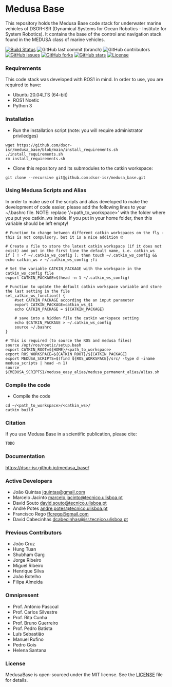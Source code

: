 # Medusa Base
This repository holds the Medusa Base code stack for underwater marine vehicles of DSOR-ISR (Dynamical Systems for Ocean Robotics - Institute for System Robotics). It contains the base of the control and navigation stack found in the MEDUSA class of marine vehicles.

[![Build Status](https://ci.dsor.isr.tecnico.ulisboa.pt/buildStatus/icon?job=GitHub+DSOR%2Fmedusa_base%2Fmain)](https://ci.dsor.isr.tecnico.ulisboa.pt/job/GitHub%20DSOR/job/medusa_base/job/main/)
![GitHub last commit (branch)](https://img.shields.io/github/last-commit/dsor-isr/medusa_base/main)
![GitHub contributors](https://img.shields.io/github/contributors/dsor-isr/medusa_base)
[![GitHub issues](https://img.shields.io/github/issues/dsor-isr/medusa_base)](https://github.com/dsor-isr/medusa_base/issues)
[![GitHub forks](https://img.shields.io/github/forks/dsor-isr/medusa_base)](https://github.com/dsor-isr/medusa_base/network)
[![GitHub stars](https://img.shields.io/github/stars/dsor-isr/medusa_base)](https://github.com/dsor-isr/medusa_base/stargazers)
[![License](https://img.shields.io/github/license/dsor-isr/medusa_base?color=blue)](https://github.com/dsor-isr/medusa_base/blob/main/LICENSE)

### Requirements
This code stack was developed with ROS1 in mind. In order to use, you are required to have:
- Ubuntu 20.04LTS (64-bit)
- ROS1 Noetic
- Python 3

### Installation
- Run the installation script (note: you will require administrator priviledges)
```
wget https://github.com/dsor-isr/medusa_base/blob/main/install_requirements.sh
./install_requirements.sh
rm install_requirements.sh
```

- Clone this repository and its submodules to the catkin workspace:
```
git clone --recursive git@github.com:dsor-isr/medusa_base.git
```

### Using Medusa Scripts and Alias
In order to make use of the scripts and alias developed to make the development of code easier, please add the following lines to your ~/.bashrc file.
NOTE: replace '/<path_to_workspace>' with the folder where you put you catkin_ws inside. If you put in your home folder, then this variable should be left empty!
```
# Function to change between different catkin workspaces on the fly - this is not compulsory, but it is a nice addition 🤓

# Create a file to store the latest catkin workspace (if it does not exist) and put in the first line the default name, i.e. catkin_ws
if [ ! -f ~/.catkin_ws_config ]; then touch ~/.catkin_ws_config && echo catkin_ws > ~/.catkin_ws_config ;fi

# Set the variable CATKIN_PACKAGE with the workspace in the catkin_ws_config file
export CATKIN_PACKAGE=$(head -n 1 ~/.catkin_ws_config)

# Function to update the default catkin workspace variable and store the last setting in the file
set_catkin_ws_function() {
    #set CATKIN_PACKAGE according the an input parameter
    export CATKIN_PACKAGE=catkin_ws_$1
    echo CATKIN_PACKAGE = ${CATKIN_PACKAGE}
    
    # save into a hidden file the catkin workspace setting
    echo $CATKIN_PACKAGE > ~/.catkin_ws_config
    source ~/.bashrc
}

# This is required (to source the ROS and medusa files)
source /opt/ros/noetic/setup.bash
export CATKIN_ROOT=${HOME}/<path_to_workspace>
export ROS_WORKSPACE=${CATKIN_ROOT}/${CATKIN_PACKAGE}
export MEDUSA_SCRIPTS=$(find ${ROS_WORKSPACE}/src/ -type d -iname medusa_scripts | head -n 1)
source ${MEDUSA_SCRIPTS}/medusa_easy_alias/medusa_permanent_alias/alias.sh
```

### Compile the code
- Compile the code
```
cd ~/<path_to_workspace>/<catkin_ws>/
catkin build
```

### Citation
If you use Medusa Base in a scientific publication, please cite:
```
TODO
```

### Documentation
https://dsor-isr.github.io/medusa_base/

### Active Developers
- João Quintas <jquintas@gmail.com>
- Marcelo Jacinto <marcelo.jacinto@tecnico.ulisboa.pt>
- David Souto <david.souto@tecnico.ulisboa.pt>
- André Potes <andre.potes@tecnico.ulisboa.pt>
- Francisco Rego <ffcrego@gmail.com>
- David Cabecinhas <dcabecinhas@isr.tecnico.ulisboa.pt>

### Previous Contributors
- João Cruz
- Hung Tuan
- Shubham Garg
- Jorge Ribeiro
- Miguel Ribeiro
- Henrique Silva
- João Botelho
- Filipa Almeida

### Omnipresent
- Prof. António Pascoal
- Prof. Carlos Silvestre
- Prof. Rita Cunha
- Prof. Bruno Guerreiro
- Prof. Pedro Batista
- Luís Sebastião
- Manuel Rufino
- Pedro Gois
- Helena Santana

### License
MedusaBase is open-sourced under the MIT license. See the [LICENSE](LICENSE) file for details.
